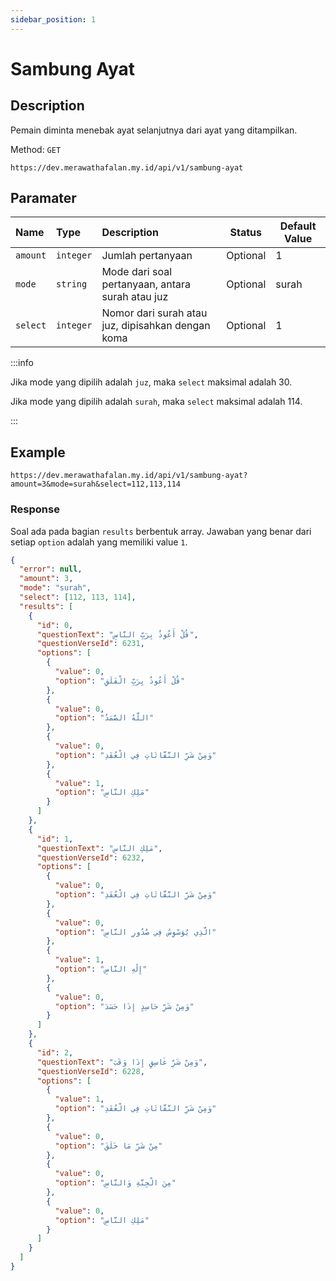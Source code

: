 ```yaml
---
sidebar_position: 1
---
```


# Sambung Ayat

## Description

Pemain diminta menebak ayat selanjutnya dari ayat yang ditampilkan.

Method: `GET`

```http
https://dev.merawathafalan.my.id/api/v1/sambung-ayat
```

## Paramater

| Name     | Type      | Description                                       | Status   | Default Value |
| :------- | :-------- | :------------------------------------------------ | -------- | ------------- |
| `amount` | `integer` | Jumlah pertanyaan                                 | Optional | 1             |
| `mode`   | `string`  | Mode dari soal pertanyaan, antara surah atau juz  | Optional | surah         |
| `select` | `integer` | Nomor dari surah atau juz, dipisahkan dengan koma | Optional | 1             |

:::info

Jika mode yang dipilih adalah `juz`, maka `select` maksimal adalah 30.

Jika mode yang dipilih adalah `surah`, maka `select` maksimal adalah 114.

:::

## Example

```http
https://dev.merawathafalan.my.id/api/v1/sambung-ayat?amount=3&mode=surah&select=112,113,114
```

### Response

Soal ada pada bagian `results` berbentuk array. Jawaban yang benar dari setiap `option` adalah yang memiliki value `1`.

```json
{
  "error": null,
  "amount": 3,
  "mode": "surah",
  "select": [112, 113, 114],
  "results": [
    {
      "id": 0,
      "questionText": "قُلْ أَعُوذُ بِرَبِّ النَّاسِ",
      "questionVerseId": 6231,
      "options": [
        {
          "value": 0,
          "option": "قُلْ أَعُوذُ بِرَبِّ الْفَلَقِ"
        },
        {
          "value": 0,
          "option": "اللَّهُ الصَّمَدُ"
        },
        {
          "value": 0,
          "option": "وَمِنْ شَرِّ النَّفَّاثَاتِ فِي الْعُقَدِ"
        },
        {
          "value": 1,
          "option": "مَلِكِ النَّاسِ"
        }
      ]
    },
    {
      "id": 1,
      "questionText": "مَلِكِ النَّاسِ",
      "questionVerseId": 6232,
      "options": [
        {
          "value": 0,
          "option": "وَمِنْ شَرِّ النَّفَّاثَاتِ فِي الْعُقَدِ"
        },
        {
          "value": 0,
          "option": "الَّذِي يُوَسْوِسُ فِي صُدُورِ النَّاسِ"
        },
        {
          "value": 1,
          "option": "إِلَٰهِ النَّاسِ"
        },
        {
          "value": 0,
          "option": "وَمِنْ شَرِّ حَاسِدٍ إِذَا حَسَدَ"
        }
      ]
    },
    {
      "id": 2,
      "questionText": "وَمِنْ شَرِّ غَاسِقٍ إِذَا وَقَبَ",
      "questionVerseId": 6228,
      "options": [
        {
          "value": 1,
          "option": "وَمِنْ شَرِّ النَّفَّاثَاتِ فِي الْعُقَدِ"
        },
        {
          "value": 0,
          "option": "مِنْ شَرِّ مَا خَلَقَ"
        },
        {
          "value": 0,
          "option": "مِنَ الْجِنَّةِ وَالنَّاسِ"
        },
        {
          "value": 0,
          "option": "مَلِكِ النَّاسِ"
        }
      ]
    }
  ]
}
```
